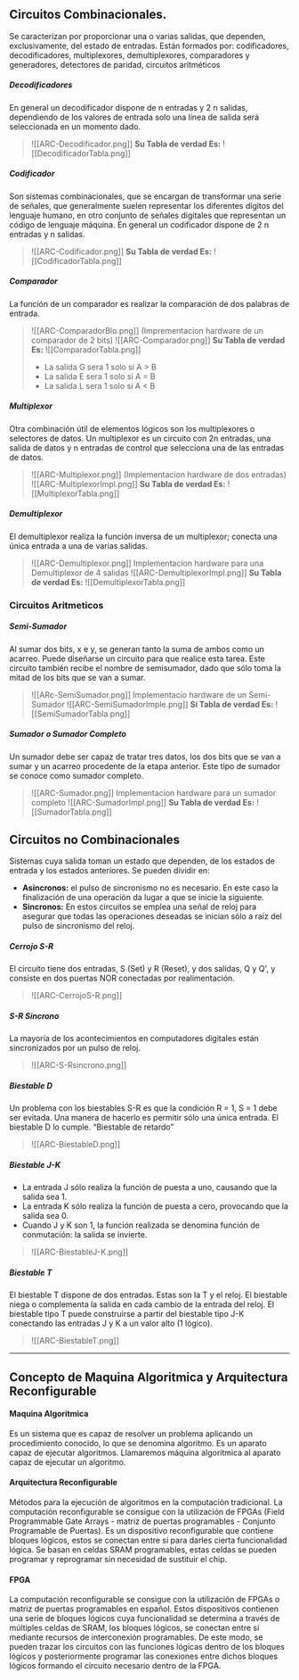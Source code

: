 ## Circuitos Combinacionales.

Se caracterizan por proporcionar una o varias salidas, que dependen, exclusivamente, del estado de entradas. Están formados por: codificadores, decodificadores, multiplexores, demultiplexores, comparadores y generadores, detectores de paridad, circuitos aritméticos

##### Decodificadores
En general un decodificador dispone de n entradas y 2 n salidas, dependiendo de los valores de entrada solo una línea de salida será seleccionada en un momento dado.

> ![[ARC-Decodificador.png]]
> **Su Tabla de verdad Es:**
> ![[DecodificadorTabla.png]]

##### Codificador
Son sistemas combinacionales, que se encargan de transformar una serie de señales, que generalmente suelen representar los diferentes dígitos del lenguaje humano, en otro conjunto de señales digitales que representan un código de lenguaje máquina. En general un codificador dispone de 2 n entradas y n salidas.

> ![[ARC-Codificador.png]]
> **Su Tabla de verdad Es:**
> ![[CodificadorTabla.png]]

##### Comparador
La función de un comparador es realizar la comparación de dos palabras de entrada.

> ![[ARC-ComparadorBlo.png]]
> (Imprementacion hardware de un comparador de 2 bits)
> ![[ARC-Comparador.png]]
> **Su Tabla de verdad Es:**
> ![[ComparadorTabla.png]]
> - La salida G sera 1 solo si A > B
> - La salida E sera 1 solo si A = B
> - La salida L sera 1 solo si A < B

##### Multiplexor
Otra combinación útil de elementos lógicos son los multiplexores o selectores de datos. Un multiplexor es un circuito con 2n entradas, una salida de datos y n entradas de control que selecciona una de las entradas de datos.

> ![[ARC-Multiplexor.png]]
> (Implementacion hardware de dos entradas)
> ![[ARC-MultiplexorImpl.png]]
> **Su Tabla de verdad Es:**
> ![[MultiplexorTabla.png]]

##### Demultiplexor
El demultiplexor realiza la función inversa de un multiplexor; conecta una única entrada a una de varias salidas.

> ![[ARC-Demultiplexor.png]]
> Implementacion hardware para una Demultiplexor de 4 salidas
> ![[ARC-DemultiplexorImpl.png]]
> **Su Tabla de verdad Es:**
> ![[DemultiplexorTabla.png]]

### Circuitos Aritmeticos

##### Semi-Sumador
Al sumar dos bits, x e y, se generan tanto la suma de ambos como un acarreo. Puede diseñarse un circuito para que realice esta tarea. Este circuito también recibe el nombre de semisumador, dado que sólo toma la mitad de los bits que se van a sumar.

> ![[ARc-SemiSumador.png]]
> Implementacio hardware de un Semi-Sumador
> ![[ARC-SemiSumadorImple.png]]
> **Si Tabla de verdad Es:**
> ![[SemiSumadorTabla.png]]

##### Sumador o Sumador Completo
Un sumador debe ser capaz de tratar tres datos, los dos bits que se van a sumar y un acarreo procedente de la etapa anterior. Este tipo de sumador se conoce como sumador completo.

> ![[ARC-Sumador.png]]
> Implementacion hardware para un sumador completo
> ![[ARC-SumadorImpl.png]]
> **Su Tabla de verdad Es:**
> ![[SumadorTabla.png]]

## Circuitos no Combinacionales

Sistemas cuya salida toman un estado que dependen, de los estados de entrada y los estados anteriores. Se pueden dividir en:

- **Asincronos:** el pulso de sincronismo no es necesario. En este caso la finalización de una operación da lugar a que se inicie la siguiente.
- **Sincronos:** En estos circuitos se emplea una señal de reloj para asegurar que todas las operaciones deseadas se inician sólo a raíz del pulso de sincronismo del reloj.

##### Cerrojo S-R
El circuito tiene dos entradas, S (Set) y R (Reset), y dos salidas, Q y Q', y consiste en dos puertas NOR conectadas por realimentación.

> ![[ARC-CerrojoS-R.png]]

##### S-R Sincrono
La mayoría de los acontecimientos en computadores digitales están sincronizados por un pulso de reloj.

> ![[ARC-S-Rsincrono.png]]

##### Biestable D
Un problema con los biestables S-R es que la condición R = 1, S = 1 debe ser evitada. Una manera de hacerlo es permitir sólo una única entrada. El biestable D lo cumple. “Biestable de retardo”

> ![[ARC-BiestableD.png]]

##### Biestable J-K
- La entrada J sólo realiza la función de puesta a uno, causando que la salida sea 1.
- La entrada K sólo realiza la función de puesta a cero, provocando que la salida sea 0.
- Cuando J y K son 1, la función realizada se denomina función de conmutación: la salida se invierte.

> ![[ARC-BiestableJ-K.png]]

##### Biestable T
El biestable T dispone de dos entradas. Estas son la T y el reloj. El biestable niega o complementa la salida en cada cambio de la entrada del reloj. El biestable tipo T puede construirse a partir del biestable tipo J-K conectando las entradas J y K a un valor alto (1 lógico).

> ![[ARC-BiestableT.png]]

---

## Concepto de Maquina Algoritmica y Arquitectura Reconfigurable

#### Maquina Algoritmica
Es un sistema que es capaz de resolver un problema aplicando un procedimiento conocido, lo que se denomina algoritmo. Es un aparato capaz de ejecutar algoritmos. Llamaremos máquina algorítmica al aparato capaz de ejecutar un algoritmo.

#### Arquitectura Reconfigurable
Métodos para la ejecución de algoritmos en la computación tradicional. La computación reconfigurable se consigue con la utilización de FPGAs (Field Programmable Gate Arrays - matriz de puertas programables - Conjunto Programable de Puertas). Es un dispositivo reconfigurable que contiene bloques lógicos, estos se conectan entre si para darles cierta funcionalidad lógica. Se basan en celdas SRAM programables, estas celdas se pueden programar y reprogramar sin necesidad de sustituir el chip.

#### FPGA
La computación reconfigurable se consigue con la utilización de FPGAs o matriz de puertas programables en español. Estos dispositivos contienen una serie de bloques lógicos cuya funcionalidad se determina a través de múltiples celdas de SRAM, los bloques lógicos, se conectan entre sí mediante recursos de interconexión programables. De este modo, se pueden trazar los circuitos con las funciones lógicas dentro de los bloques lógicos y posteriormente programar las conexiones entre dichos bloques lógicos formando el circuito necesario dentro de la FPGA.

